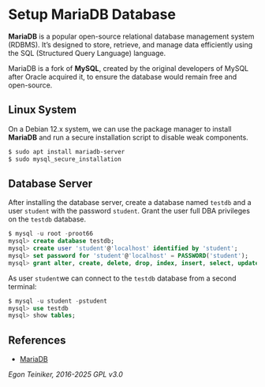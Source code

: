 # Setup MariaDB Database 

**MariaDB** is a popular open-source relational database management 
system (RDBMS). It’s designed to store, retrieve, and manage data 
efficiently using the SQL (Structured Query Language) language. 

MariaDB is a fork of **MySQL**, created by the original developers
of MySQL after Oracle acquired it, to ensure the database would 
remain free and open-source.

## Linux System 

On a Debian 12.x system, we can use the package manager to install 
**MariaDB** and run a secure installation script to disable weak 
components.

```bash
$ sudo apt install mariadb-server
$ sudo mysql_secure_installation
```

## Database Server 

After installing the database server, create a database named `testdb` 
and a user `student` with the password `student`. Grant the user full 
DBA privileges on the `testdb` database.

```SQL
$ mysql -u root -proot66
mysql> create database testdb;
mysql> create user 'student'@'localhost' identified by 'student';
mysql> set password for 'student'@'localhost' = PASSWORD('student');
mysql> grant alter, create, delete, drop, index, insert, select, update on testdb.* to 'student'@'localhost';
```

As user `student`we can connect to the `testdb` database from a
second terminal:

```SQL
$ mysql -u student -pstudent
mysql> use testdb
mysql> show tables;
```

## References

* [MariaDB](https://mariadb.org/)

*Egon Teiniker, 2016-2025 GPL v3.0*

